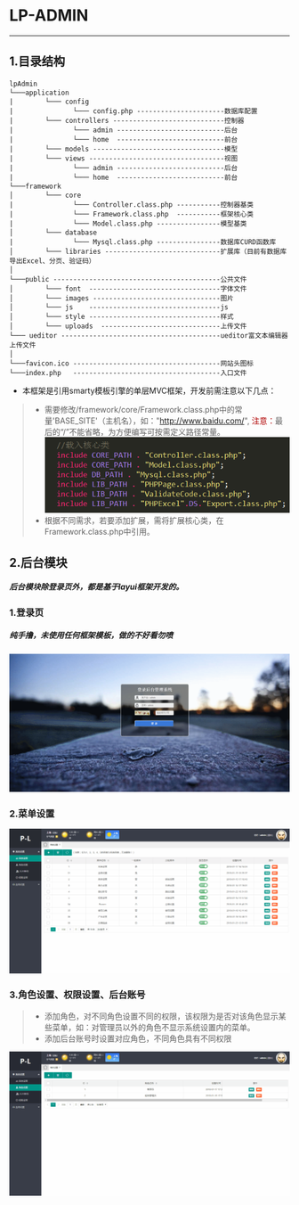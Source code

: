 ﻿# LP-ADMIN
------
## 1.目录结构
```
lpAdmin
└───application
|        └─── config
|               └─── config.php ----------------------数据库配置
|        └─── controllers ----------------------------控制器 
|               └─── admin ---------------------------后台 
|               └─── home  ---------------------------前台 
|        └─── models ---------------------------------模型  
|        └─── views ----------------------------------视图 
|               └─── admin ---------------------------后台 
|               └─── home  ---------------------------前台 
└───framework
│        └─── core
|               └─── Controller.class.php -----------控制器基类
|               └─── Framework.class.php  -----------框架核心类 
|               └─── Model.class.php ----------------模型基类 
│        └─── database 
|               └─── Mysql.class.php ----------------数据库CURD函数库
│        └─── libraries -----------------------------扩展库（目前有数据库导出Excel、分页、验证码） 
│   
└───public ------------------------------------------公共文件  
│        └─── font  ---------------------------------字体文件  
│        └─── images --------------------------------图片  
│        └─── js    ---------------------------------js
│        └─── style ---------------------------------样式
│        └─── uploads  ------------------------------上传文件
└─── ueditor ----------------------------------------ueditor富文本编辑器上传文件  
│   
└───favicon.ico -------------------------------------网站头图标
└───index.php   -------------------------------------入口文件
```
* 本框架是引用smarty模板引擎的单层MVC框架，开发前需注意以下几点：
> * 需要修改/framework/core/Framework.class.php中的常量'BASE_SITE'（主机名），如："http://www.baidu.com/", <font color=#B00000 >注意：</font>最后的“/”不能省略，为方便编写可按需定义路径常量。![img](./screenshorts/1.png)
> * 根据不同需求，若要添加扩展，需将扩展核心类，在Framework.class.php中引用。

## 2.后台模块
##### 后台模块除登录页外，都是基于layui框架开发的。
### 1.登录页 
##### 纯手撸，未使用任何框架模板，做的不好看勿喷
![login](./screenshorts/login.gif)
### 2.菜单设置
![menu](./screenshorts/menu2.gif)
### 3.角色设置、权限设置、后台账号
> * 添加角色，对不同角色设置不同的权限，该权限为是否对该角色显示某些菜单，如：对管理员以外的角色不显示系统设置内的菜单。
> * 添加后台账号时设置对应角色，不同角色具有不同权限

![role](./screenshorts/role.gif)
